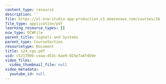 ```yaml
---
content_type: resource
description: ''
file: https://ol-ocw-studio-app-production.s3.amazonaws.com/courses/16-01-unified-engineering-i-ii-iii-iv-fall-2005-spring-2006/c521790bceaad53c6ae9025e7a4fdb9e_s24_cgs.pdf
file_type: application/pdf
learning_resource_types: []
ocw_type: OCWFile
parent_title: Signals and Systems
parent_type: CourseSection
resourcetype: Document
title: s24_cgs.pdf
uid: c521790b-ceaa-d53c-6ae9-025e7a4fdb9e
video_files:
  video_thumbnail_file: null
video_metadata:
  youtube_id: null
---
```

